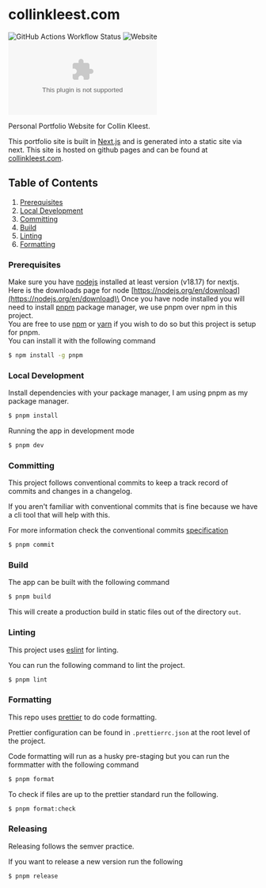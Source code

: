 # collinkleest.com

![GitHub Actions Workflow Status](https://img.shields.io/github/actions/workflow/status/collinkleest/collinkleest.com/ci.yaml)
![Website](https://img.shields.io/website?url=https%3A%2F%2Fcollinkleest.com)
![GitHub Release](https://img.shields.io/github/v/release/collinkleest/collinkleest.com)

Personal Portfolio Website for Collin Kleest.

This portfolio site is built in [Next.js](https://nextjs.org/) and is generated into a static site via next.
This site is hosted on github pages and can be found at [collinkleest.com](https://collinkleest.com).

## Table of Contents

1. [Prerequisites](#prerequisites)
2. [Local Development](#local-development)
3. [Committing](#committing)
4. [Build](#build)
5. [Linting](#linting)
6. [Formatting](#formatting)

### Prerequisites

Make sure you have [nodejs](https://nodejs.org/) installed at least version (v18.17) for nextjs.\
Here is the downloads page for node [https://nodejs.org/en/download](https://nodejs.org/en/download)\
Once you have node installed you will need to install [pnpm](https://pnpm.io/) package manager, we use pnpm over npm in this project.\
You are free to use [npm](https://www.npmjs.com/) or [yarn](https://classic.yarnpkg.com) if you wish to do so but this project is setup for pnpm.\
You can install it with the following command

```bash
$ npm install -g pnpm
```

### Local Development

Install dependencies with your package manager, I am using pnpm as my package manager.

```bash
$ pnpm install
```

Running the app in development mode

```bash
$ pnpm dev
```

### Committing

This project follows conventional commits to keep a track record of commits and changes in a changelog.

If you aren't familiar with conventional commits that is fine because we have a cli tool that will help with this.

For more information check the conventional commits [specification](https://www.conventionalcommits.org/en/v1.0.0/)

```bash
$ pnpm commit
```

### Build

The app can be built with the following command

```bash
$ pnpm build
```

This will create a production build in static files out of the directory `out`.

### Linting

This project uses [eslint](https://eslint.org/) for linting.

You can run the following command to lint the project.

```bash
$ pnpm lint
```

### Formatting

This repo uses [prettier](https://prettier.io/) to do code formatting.

Prettier configuration can be found in `.prettierrc.json` at the root level of the project.

Code formatting will run as a husky pre-staging but you can run the formmatter with the following command

```bash
$ pnpm format
```

To check if files are up to the prettier standard run the following.

```bash
$ pnpm format:check
```

### Releasing

Releasing follows the semver practice.

If you want to release a new version run the following

```bash
$ pnpm release
```
